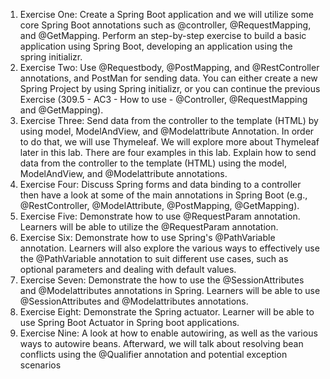 1) Exercise One: Create a Spring Boot application and we will utilize some core Spring Boot annotations such as @controller, @RequestMapping, and @GetMapping. Perform an step-by-step exercise to build a basic application using Spring Boot, developing an application using the spring initializr.
2) Exercise Two: Use @Requestbody, @PostMapping, and @RestController annotations, and PostMan for sending data. You can either create a new Spring Project by using Spring initializr, or you can continue the previous Exercise (309.5 - AC3 - How to use - @Controller, @RequestMapping and @GetMapping).
3) Exercise Three: Send data from the controller to the template (HTML) by using model, ModelAndView, and @Modelattribute Annotation. In order to do that, we will use Thymeleaf. We will explore more about Thymeleaf later in this lab. There are four examples in this lab. Explain how to send data from the controller to the template (HTML) using the model, ModelAndView, and @Modelattribute annotations.
4) Exercise Four: Discuss Spring forms and data binding to a controller then have a look at some of the main annotations in Spring Boot (e.g., @RestController, @ModelAttribute, @PostMapping, @GetMapping).
5) Exercise Five: Demonstrate how to use @RequestParam annotation. Learners will be able to utilize the @RequestParam annotation.
6) Exercise Six: Demonstrate how to use Spring's @PathVariable annotation. Learners will also explore the various ways to effectively use the @PathVariable annotation to suit different use cases, such as optional parameters and dealing with default values.
7) Exercise Seven: Demonstrate the how to use the @SessionAttributes and @Modelattributes annotations in Spring. Learners will be able to use @SessionAttributes and @Modelattributes annotations.
8) Exercise Eight: Demonstrate the Spring actuator. Learner will be able to use Spring Boot Actuator in Spring boot applications.
9) Exercise Nine: A look at how to enable autowiring, as well as the various ways to autowire beans. Afterward, we will talk about resolving bean conflicts using the @Qualifier annotation and potential exception scenarios
